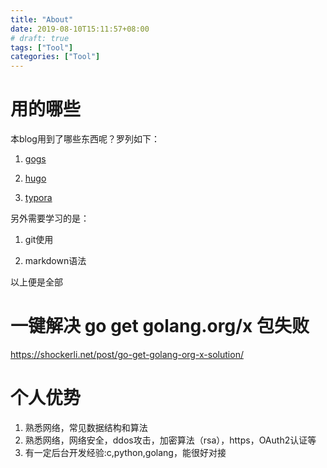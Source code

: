 ```yaml
---
title: "About"
date: 2019-08-10T15:11:57+08:00
# draft: true
tags: ["Tool"]
categories: ["Tool"]
---
```


# 用的哪些

本blog用到了哪些东西呢？罗列如下：

1. [gogs][1]

2. [hugo][2]

3. [typora][3]

   

另外需要学习的是：

1. git使用

2. markdown语法

以上便是全部

[1]: https://gogs.io(https://gogs.io/)
[2]: https://gohugo.io/
[3]: https://typora.io/



# 一键解决 go get golang.org/x 包失败

https://shockerli.net/post/go-get-golang-org-x-solution/



# 个人优势

1. 熟悉网络，常见数据结构和算法
2. 熟悉网络，网络安全，ddos攻击，加密算法（rsa），https，OAuth2认证等
3. 有一定后台开发经验:c,python,golang，能很好对接

